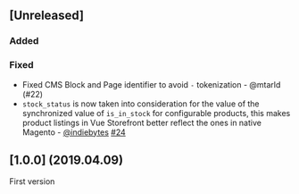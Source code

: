 ## [Unreleased]

### Added

### Fixed
- Fixed CMS Block and Page identifier to avoid `-` tokenization - @mtarld (#22)
- `stock_status` is now taken into consideration for the value of the synchronized value of `is_in_stock` for configurable products, this makes product listings in Vue Storefront better reflect the ones in native Magento - [@indiebytes](https://github.com/indiebytes) [#24](https://github.com/DivanteLtd/magento1-vsbridge-indexer/pull/24)

## [1.0.0] (2019.04.09)
First version
